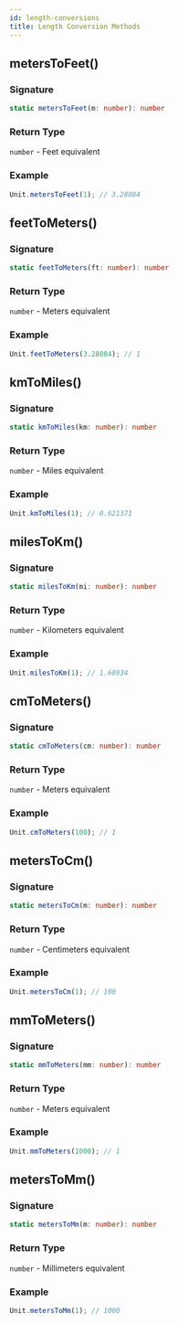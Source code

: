 ```yaml
---
id: length-conversions
title: Length Conversion Methods
---
```


<!-- markdownlint-disable-file MD024 -->

## metersToFeet()

### Signature

```typescript
static metersToFeet(m: number): number
```

### Return Type

`number` - Feet equivalent

### Example

```javascript
Unit.metersToFeet(1); // 3.28084
```

## feetToMeters()

### Signature

```typescript
static feetToMeters(ft: number): number
```

### Return Type

`number` - Meters equivalent

### Example

```javascript
Unit.feetToMeters(3.28084); // 1
```

## kmToMiles()

### Signature

```typescript
static kmToMiles(km: number): number
```

### Return Type

`number` - Miles equivalent

### Example

```javascript
Unit.kmToMiles(1); // 0.621371
```

## milesToKm()

### Signature

```typescript
static milesToKm(mi: number): number
```

### Return Type

`number` - Kilometers equivalent

### Example

```javascript
Unit.milesToKm(1); // 1.60934
```

## cmToMeters()

### Signature

```typescript
static cmToMeters(cm: number): number
```

### Return Type

`number` - Meters equivalent

### Example

```javascript
Unit.cmToMeters(100); // 1
```

## metersToCm()

### Signature

```typescript
static metersToCm(m: number): number
```

### Return Type

`number` - Centimeters equivalent

### Example

```javascript
Unit.metersToCm(1); // 100
```

## mmToMeters()

### Signature

```typescript
static mmToMeters(mm: number): number
```

### Return Type

`number` - Meters equivalent

### Example

```javascript
Unit.mmToMeters(1000); // 1
```

## metersToMm()

### Signature

```typescript
static metersToMm(m: number): number
```

### Return Type

`number` - Millimeters equivalent

### Example

```javascript
Unit.metersToMm(1); // 1000
```
